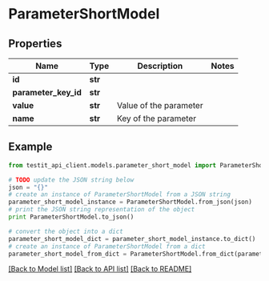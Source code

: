 # ParameterShortModel


## Properties
Name | Type | Description | Notes
------------ | ------------- | ------------- | -------------
**id** | **str** |  | 
**parameter_key_id** | **str** |  | 
**value** | **str** | Value of the parameter | 
**name** | **str** | Key of the parameter | 

## Example

```python
from testit_api_client.models.parameter_short_model import ParameterShortModel

# TODO update the JSON string below
json = "{}"
# create an instance of ParameterShortModel from a JSON string
parameter_short_model_instance = ParameterShortModel.from_json(json)
# print the JSON string representation of the object
print ParameterShortModel.to_json()

# convert the object into a dict
parameter_short_model_dict = parameter_short_model_instance.to_dict()
# create an instance of ParameterShortModel from a dict
parameter_short_model_from_dict = ParameterShortModel.from_dict(parameter_short_model_dict)
```
[[Back to Model list]](../README.md#documentation-for-models) [[Back to API list]](../README.md#documentation-for-api-endpoints) [[Back to README]](../README.md)


